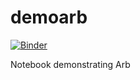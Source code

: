 # demoarb

[![Binder](https://mybinder.org/badge_logo.svg)](https://mybinder.org/v2/gh/fredrik-johansson/demoarb/master)

Notebook demonstrating Arb
